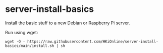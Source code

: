 # server-install-basics

Install the basic stuff to a new Debian or Raspberry Pi server.


Run using wget:
```
wget -O - https://raw.githubusercontent.com/HKiOnline/server-install-basics/main/install.sh | sh
```
